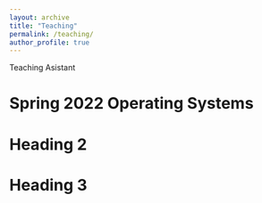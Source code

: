 ```yaml
---
layout: archive
title: "Teaching"
permalink: /teaching/
author_profile: true
---
```


Teaching Asistant

Spring 2022 Operating Systems
======

Heading 2
======

Heading 3
======

